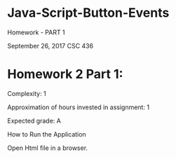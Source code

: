# Java-Script-Button-Events

Homework - PART 1

September 26, 2017
CSC 436

# Homework 2 Part 1:

Complexity: 1

Approximation of hours invested in assignment: 1

Expected grade: A

How to Run the Application

Open Html file in a browser.
